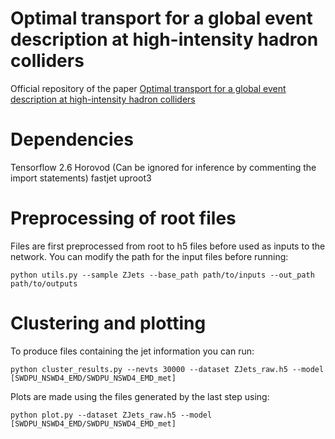 # Optimal transport for a global event description at high-intensity hadron colliders

Official repository of the paper [Optimal transport for a global event description at high-intensity hadron colliders](https://arxiv.org/abs/2211.02029)

# Dependencies

Tensorflow 2.6
Horovod (Can be ignored for inference by commenting the import statements)
fastjet
uproot3

# Preprocessing of root files

Files are first preprocessed from root to h5 files before used as inputs to the network. You can modify the path for the input files before running:

```
python utils.py --sample ZJets --base_path path/to/inputs --out_path path/to/outputs
```

# Clustering and plotting

To produce files containing the jet information you can run:

```
python cluster_results.py --nevts 30000 --dataset ZJets_raw.h5 --model [SWDPU_NSWD4_EMD/SWDPU_NSWD4_EMD_met]
```

Plots are made using the files generated by the last step using:

```
python plot.py --dataset ZJets_raw.h5 --model [SWDPU_NSWD4_EMD/SWDPU_NSWD4_EMD_met]
```